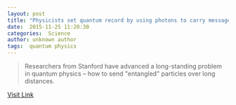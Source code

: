 ```yaml
---
layout: post
title: "Physicists set quantum record by using photons to carry messages from electrons almost 2 kilometers apart"
date:  2015-11-25 11:20:30 
categories:  Science    
author: unknown author
tags:  quantum physics                                                                                                                                    
---
```



> Researchers from Stanford have advanced a long-standing problem in quantum physics – how to send "entangled" particles over long distances.

[Visit Link](http://phys.org/news/2015-11-physicists-quantum-photons-messages-electrons.html)

